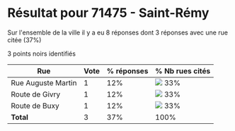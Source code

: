 # Résultat pour 71475 - Saint-Rémy

Sur l'ensemble de la ville il y a eu 8 réponses dont 3 réponses avec une rue citée (37%)

3 points noirs identifiés

| Rue | Vote | % réponses | % Nb rues cités|
|-----|------|------------|----------------|
| Rue Auguste Martin | 1 | 12% | <img src="../../img/bar_33.gif" />&nbsp;33%|
| Route de Givry | 1 | 12% | <img src="../../img/bar_33.gif" />&nbsp;33%|
| Route de Buxy | 1 | 12% | <img src="../../img/bar_33.gif" />&nbsp;33%|
| **Total** | 3 | 37% | 100%|
